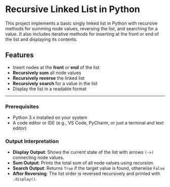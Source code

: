 # Recursive Linked List in Python

This project implements a basic singly linked list in Python with recursive methods for summing node values, reversing the list, and searching for a value. It also includes iterative methods for inserting at the front or end of the list and displaying its contents.

## Features

- Insert nodes at the **front** or **end** of the list
- **Recursively sum** all node values
- **Recursively reverse** the linked list
- **Recursively search** for a value in the list
- Display the list in a readable format

---

### Prerequisites

- Python 3.x installed on your system
- A code editor or IDE (e.g., VS Code, PyCharm, or just a terminal and text editor)

### Output Interpretation
* **Display Output**: Shows the current state of the list with arrows `(->)` connecting node values.
* **Sum Output**: Prints the total sum of all node values using recursion.
* **Search Output**: Returns `True` if the target value is found, otherwise `False`
* **After Reversing**: The list order is reversed recursively and printed with `.display()`.